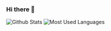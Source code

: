 ### Hi there 👋
<!---
  _____                                    _
 |  __ \                                  | |
 | |  | | _____   _______      _____  _ __| | __
 | |  | |/ _ \ \ / / __\ \ /\ / / _ \| '__| |/ /
 | |__| |  __/\ V /\__ \\ V  V / (_) | |  |   <
 |_____/ \___| \_/ |___/ \_/\_/ \___/|_|  |_|\_\
    powered by gxnu202310402025 devs-HG HG245*
-->
![Github Stats](https://github-readme-stats.vercel.app/api?username=HG-dev17&show_icons=true&theme=dark&count_private=true)
![Most Used Languages](https://github-readme-stats.vercel.app/api/top-langs/?username=HG-dev17&theme=dark&layout=compact)
<!--
**HG-dev17/HG-dev17** is a ✨ _special_ ✨ repository because its `README.md` (this file) appears on your GitHub profile.

Here are some ideas to get you started:

- 🔭 I’m currently working on ...
- 🌱 I’m currently learning ...
- 👯 I’m looking to collaborate on ...
- 🤔 I’m looking for help with ...
- 💬 Ask me about ...
- 📫 How to reach me: ...
- 😄 Pronouns: ...
- ⚡ Fun fact: ...
-->
